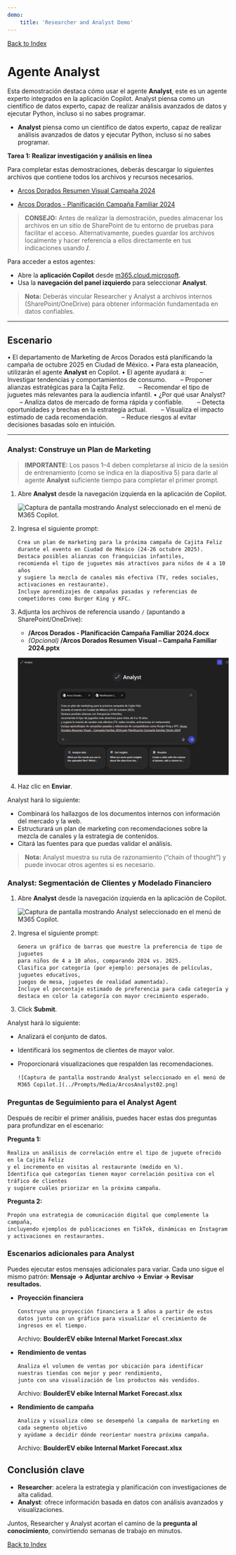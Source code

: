 ```yaml
---
demo:
    title: 'Researcher and Analyst Demo'
---
```


[Back to Index](https://github.com/emontes07/Learning/)

# Agente Analyst

Esta demostración destaca cómo usar el agente **Analyst**, este es un agente experto integrados en la aplicación Copilot. Analyst piensa como un científico de datos experto, capaz de realizar análisis avanzados de datos y ejecutar Python, incluso si no sabes programar.

- **Analyst** piensa como un científico de datos experto, capaz de realizar análisis avanzados de datos y ejecutar Python, incluso si no sabes programar.  

**Tarea 1: Realizar investigación y análisis en línea**

Para completar estas demostraciones, deberás descargar lo siguientes archivos que contiene todos los archivos y recursos necesarios.

- [Arcos Dorados Resumen Visual Campaña 2024](https://github.com/emontes07/Learning/blob/main/ResourceFiles/Arcos%20Dorados%20Resumen%20Visual%20%E2%80%93%20Campa%C3%B1a%20Familiar%202024.pptx)

- [Arcos Dorados - Planificación Campaña Familiar 2024](https://github.com/emontes07/Learning/blob/main/ResourceFiles/Arcos%20Dorados%20-%20Planificaci%C3%B3n%20Campa%C3%B1a%20Familiar%202024.docx)

> **CONSEJO:** Antes de realizar la demostración, puedes almacenar los archivos en un sitio de SharePoint de tu entorno de pruebas para facilitar el acceso. Alternativamente, puedes guardar los archivos localmente y hacer referencia a ellos directamente en tus indicaciones usando **/**.



Para acceder a estos agentes:  

- Abre la **aplicación Copilot** desde [m365.cloud.microsoft](https://m365.cloud.microsoft).  
- Usa la **navegación del panel izquierdo** para seleccionar  **Analyst**.  

> **Nota:** Deberás vincular Researcher y Analyst a archivos internos (SharePoint/OneDrive) para obtener información fundamentada en datos confiables.

---

## Escenario
• El departamento de Marketing de Arcos Dorados está planificando la campaña de octubre 2025 en Ciudad de México.
• Para esta planeación, utilizarán el agente **Analyst** en Copilot.
• El agente ayudará a:
  – Investigar tendencias y comportamientos de consumo.
  – Proponer alianzas estratégicas para la Cajita Feliz.
  – Recomendar el tipo de juguetes más relevantes para la audiencia infantil.
• ¿Por qué usar Analyst?
  – Analiza datos de mercado de forma rápida y confiable.
  – Detecta oportunidades y brechas en la estrategia actual.
  – Visualiza el impacto estimado de cada recomendación.
  – Reduce riesgos al evitar decisiones basadas solo en intuición.

---

### Analyst: Construye un Plan de Marketing

> **IMPORTANTE:** Los pasos 1–4 deben completarse al inicio de la sesión de entrenamiento (como se indica en la diapositiva 5) para darle al agente **Analyst** suficiente tiempo para completar el primer prompt.

1. Abre **Analyst** desde la navegación izquierda en la aplicación de Copilot.  

    ![Captura de pantalla mostrando Analyst seleccionado en el menú de M365 Copilot.](../Prompts/Media/researcher.png)  

2. Ingresa el siguiente prompt:

    ```text
    Crea un plan de marketing para la próxima campaña de Cajita Feliz 
    durante el evento en Ciudad de México (24-26 octubre 2025). 
    Destaca posibles alianzas con franquicias infantiles, 
    recomienda el tipo de juguetes más atractivos para niños de 4 a 10 años 
    y sugiere la mezcla de canales más efectiva (TV, redes sociales, activaciones en restaurante). 
    Incluye aprendizajes de campañas pasadas y referencias de competidores como Burger King y KFC.
    ```

1. Adjunta los archivos de referencia usando `/` (apuntando a SharePoint/OneDrive):  

   - **/Arcos Dorados - Planificación Campaña Familiar 2024.docx**  
   - *(Opcional)* **/Arcos Dorados Resumen Visual – Campaña Familiar 2024.pptx**

    ![Screenshot showing attach files in Analyst.](../Prompts/Media/ArcosAnalyst01.png)  

2. Haz clic en **Enviar**.  

Analyst hará lo siguiente:  

- Combinará los hallazgos de los documentos internos con información del mercado y la web.  
- Estructurará un plan de marketing con recomendaciones sobre la mezcla de canales y la estrategia de contenidos.  
- Citará las fuentes para que puedas validar el análisis.  

> **Nota:** Analyst muestra su ruta de razonamiento (“chain of thought”) y puede invocar otros agentes si es necesario.  

### Analyst: Segmentación de Clientes y Modelado Financiero

1. Abre **Analyst** desde la navegación izquierda en la aplicación de Copilot. 

    ![Captura de pantalla mostrando Analyst seleccionado en el menú de M365 Copilot.](../Prompts/Media/researcher.png)  


1. Ingresa el siguiente prompt:

    ```text
    Genera un gráfico de barras que muestre la preferencia de tipo de juguetes 
    para niños de 4 a 10 años, comparando 2024 vs. 2025. 
    Clasifica por categoría (por ejemplo: personajes de películas, juguetes educativos, 
    juegos de mesa, juguetes de realidad aumentada). 
    Incluye el porcentaje estimado de preferencia para cada categoría y 
    destaca en color la categoría con mayor crecimiento esperado.
    ```

1. Click **Submit**. 

Analyst hará lo siguiente:  

- Analizará el conjunto de datos.  
- Identificará los segmentos de clientes de mayor valor.  
- Proporcionará visualizaciones que respalden las recomendaciones.

      ![Captura de pantalla mostrando Analyst seleccionado en el menú de M365 Copilot.](../Prompts/Media/ArcosAnalyst02.png)  

### Preguntas de Seguimiento para el Analyst Agent

Después de recibir el primer análisis, puedes hacer estas dos preguntas para profundizar en el escenario:

**Pregunta 1:**  

```text
Realiza un análisis de correlación entre el tipo de juguete ofrecido en la Cajita Feliz 
y el incremento en visitas al restaurante (medido en %). 
Identifica qué categorías tienen mayor correlación positiva con el tráfico de clientes 
y sugiere cuáles priorizar en la próxima campaña.
```

**Pregunta 2:**  

```text
Propón una estrategia de comunicación digital que complemente la campaña,  
incluyendo ejemplos de publicaciones en TikTok, dinámicas en Instagram y activaciones en restaurantes.
```


### Escenarios adicionales para Analyst

Puedes ejecutar estos mensajes adicionales para variar. Cada uno sigue el mismo patrón: **Mensaje → Adjuntar archivo → Enviar → Revisar resultados.**

- **Proyección financiera**  

    ```text
    Construye una proyección financiera a 5 años a partir de estos datos junto con un gráfico para visualizar el crecimiento de ingresos en el tiempo.
    ```  

    Archivo: **BoulderEV ebike Internal Market Forecast.xlsx**  

- **Rendimiento de ventas**  

    ```text
    Analiza el volumen de ventas por ubicación para identificar nuestras tiendas con mejor y peor rendimiento, 
    junto con una visualización de los productos más vendidos.
    ```  

    Archivo: **BoulderEV ebike Internal Market Forecast.xlsx**  

- **Rendimiento de campaña**  

    ```text
    Analiza y visualiza cómo se desempeñó la campaña de marketing en cada segmento objetivo 
    y ayúdame a decidir dónde reorientar nuestra próxima campaña.
    ```  

    Archivo: **BoulderEV ebike Internal Market Forecast.xlsx**  

## Conclusión clave

- **Researcher**: acelera la estrategia y planificación con investigaciones de alta calidad.  
- **Analyst**: ofrece información basada en datos con análisis avanzados y visualizaciones.  

Juntos, Researcher y Analyst acortan el camino de la **pregunta al conocimiento**, convirtiendo semanas de trabajo en minutos.

[Back to Index](https://emontes07.github.io/Learning/)

